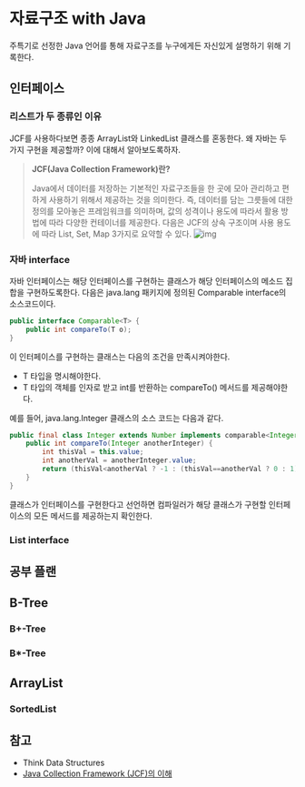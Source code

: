 # 자료구조 with Java

주특기로 선정한 Java 언어를 통해 자료구조를 누구에게든 자신있게 설명하기 위해 기록한다.



## 인터페이스

### 리스트가 두 종류인 이유

JCF를 사용하다보면 종종 ArrayList와 LinkedList 클래스를 혼동한다. 왜 자바는 두 가지 구현을 제공할까? 이에 대해서 알아보도록하자.

> **JCF(Java Collection Framework)란?**
>
> Java에서 데이터를 저장하는 기본적인 자료구조들을 한 곳에 모아 관리하고 편하게 사용하기 위해서 제공하는 것을 의미한다. 즉, 데이터를 담는 그릇들에 대한 정의를 모아놓은 프레임워크를 의미하며, 값의 성격이나 용도에 따라서 활용 방법에 따라 다양한 컨테이너를 제공한다. 다음은 JCF의 상속 구조이며 사용 용도에 따라 List, Set, Map 3가지로 요약할 수 있다. ![img](https://blog.kakaocdn.net/dn/bWPFKb/btqE9dS7CZB/fskG63meM2HyKRu55VCV8k/img.jpg)



### 자바 interface

자바 인터페이스는 해당 인터페이스를 구현하는 클래스가 해당 인터페이스의 메소드 집합을 구현하도록한다. 다음은 java.lang 패키지에 정의된 Comparable interface의 소스코드이다.

```java
public interface Comparable<T> {
	public int compareTo(T o);
}
```

이 인터페이스를 구현하는 클래스는 다음의 조건을 만족시켜야한다.

- T 타입을 명시해야한다.
- T 타입의 객체를 인자로 받고 int를 반환하는 compareTo() 메서드를 제공해야한다.



예를 들어, java.lang.Integer 클래스의 소스 코드는 다음과 같다.

```java
public final class Integer extends Number implements comparable<Integer> {
	public int compareTo(Integer anotherInteger) {
		int thisVal = this.value;
		int anotherVal = anotherInteger.value;
		return (thisVal<anotherVal ? -1 : (thisVal==anotherVal ? 0 : 1));
	}
}
```

클래스가 인터페이스를 구현한다고 선언하면 컴파일러가 해당 클래스가 구현할 인터페이스의 모든 메서드를 제공하는지 확인한다.



### List interface







## 공부 플랜



## B-Tree

### B+-Tree

### B*-Tree



## ArrayList

### SortedList



## 참고

- Think Data Structures
- [Java Collection Framework (JCF)의 이해](https://dodo-factory.tistory.com/6)

